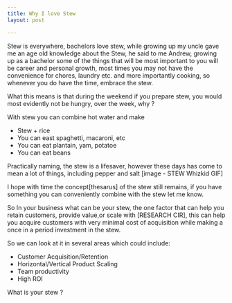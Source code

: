 ```yaml
---
title: Why I love Stew
layout: post

---
```




Stew is everywhere, bachelors love stew, while growing up my uncle gave me an age old knowledge about the Stew, he said to me 
Andrew, growing up as a bachelor some of the things that will be most important to  you will be career and personal growth, most times you may not have the convenience for chores, laundry etc. and more importantly cooking, so whenever you do have the time, embrace the stew.

What this means is that during the weekend if you prepare stew, you would most evidently not be hungry, over the week, why ?

With stew you can combine hot water and make 

- Stew +  rice
- You can east spaghetti, macaroni, etc
- You can eat plantain, yam, potatoe
- You can eat beans

Practically naming, the stew is a lifesaver, however these days has come to mean a lot of things, including pepper and salt 
[image - STEW Whizkid GIF]

I hope with time the concept[thesarus] of the stew still remains, if you have something you can conveniently combine with the stew let me know.

So In your business what can be your stew, the one factor that can help you retain customers, provide value,or scale with [RESEARCH CIR], this can help you acquire customers with very minimal cost of acquisition while making a once in a period investment in the stew. 

So we can look at it in several areas which could include:
- Customer Acquisition/Retention
- Horizontal/Vertical Product Scaling
- Team productivity
- High ROI

What is your stew ? 


